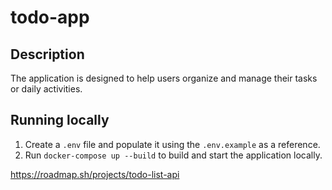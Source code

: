 # todo-app

## Description
The application is designed to help users organize and manage their tasks or daily activities.

## Running locally
1. Create a `.env` file and populate it using the `.env.example` as a reference.
2. Run `docker-compose up --build` to build and start the application locally.

https://roadmap.sh/projects/todo-list-api
